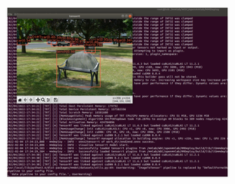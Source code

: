 ![image](<https://github.com/Note-Liu/test/blob/53f0b6a52576821f030670544ca2b6c96bc556de/images/1.jpg>)  
